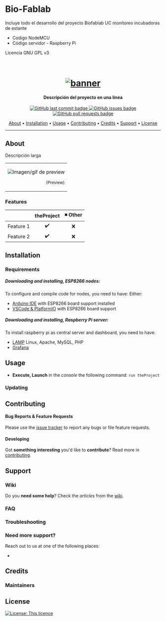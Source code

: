 # Bio-Fablab

Incluye todo el desarrollo del proyecto Biofablab UC monitoreo incubadoras de estante
- Codigo NodeMCU
- Código servidor - Raspberry Pi

Licencia GNU GPL v3

<h1 align="center">
  <br>
  <a href=#><img src="https://github.githubassets.com/images/modules/logos_page/GitHub-Logo.png" alt="banner"></a>
</h1>

<h4 align="center"> Descripción del proyecto en una linea </h4>

<p align="center">
    <a href="#">
    <img src="#"
         alt="GitHub last commit badge">
    <a href="#">
    <img src="#"
         alt="GitHub issues badge">
    <a href="#">
    <img src="#"
         alt="GitHub pull requests badge">
</p>
      
<p align="center">
  <a href="#about">About</a> •
  <a href="#installation">Installation</a> •  
  <a href="#usage">Usage</a> •
  <a href="#contributing">Contributing</a> •
  <a href="#credits">Credits</a> •
  <a href="#support">Support</a> •
  <a href="#license">License</a>
</p>

---

## About

Descripción larga

<table>
<tr>
<td>

![Imagen/gif de preview](#)
<p align="right">
<sub>(Preview)</sub>
</p>

</td>
</tr>
</table>

### Features

|                            |  theProject        | ◾ Other           |
| -------------------------- | :----------------: | :---------------: |
| Feature 1                  |         ✔️         |        ❌        |
| Feature 2                  |         ✔️         |        ❌        |


## Installation

### Requirements
      
##### Downloading and installing, ESP8266 nodes:
To configure and compile code for nodes, you need to have:
Either:      
  - [Arduino IDE](#) with ESP8266 board support installed
  - [VSCode & PlatformIO](#) with ESP8266 board support
      
##### Downloading and installing, Raspberry Pi server:
To install raspberry pi as central server and dashboard, you need to have:
- [LAMP](https://projects.raspberrypi.org/en/projects/lamp-web-server-with-wordpress) Linux, Apache, MySQL, PHP
- [Grafana](#)



## Usage

* **Execute, Launch** in the _console_ the following command: `run theProject`


### Updating


## Contributing


#### Bug Reports & Feature Requests

Please use the [issue tracker](#) to report any bugs or file feature requests.

#### Developing

Got **something interesting** you'd like to **contribute**? Read more in [contributing](#).

## Support

### Wiki

Do you **need some help**? Check the _articles_ from the [wiki](#).

### FAQ

### Troubleshooting

### Need more support?
Reach out to us at one of the following places:

- 

## Credits

### Maintainers


## License

[![License: This licence](#)](#)

